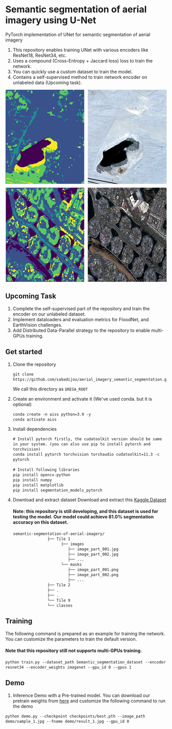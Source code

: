 # Semantic segmentation of aerial imagery using U-Net 

PyTorch implementation of UNet for semantic segmentation of aerial imagery
1. This repository enables training UNet with various encoders like ResNet18, ResNet34, etc.
2. Uses a compound (Cross-Entropy + Jaccard loss) loss to train the network.
3. You can quickly use a custom dataset to train the model.
4. Contains a self-supervised method to train network encoder on unlabeled data (Upcoming task).
<html>
<p align="center">
<img width="600" height="600" src="https://raw.githubusercontent.com/sabadijou/aerial_imagery_semantic_segmentation/main/demo/result.png">

</p>
</html>

## Upcoming Task
1. Complete the self-supervised part of the repository and train the encoder on our unlabeled dataset.
2. Implement dataloaders and evaluation metrics for FloodNet, and EarthVision challenges.
3. Add Distributed Data-Parallel strategy to the repository to enable multi-GPUs training.

## Get started
1. Clone the repository
    ```
    git clone https://github.com/sabadijou/aerial_imagery_semantic_segmentation.git
    ```
    We call this directory as `$RESA_ROOT`

2. Create an environment and activate it (We've used conda. but it is optional)

    ```Shell
    conda create -n aiss python=3.9 -y
    conda activate aiss
    ```

3. Install dependencies

    ```Shell
    # Install pytorch firstly, the cudatoolkit version should be same in your system. (you can also use pip to install pytorch and torchvision)
    conda install pytorch torchvision torchaudio cudatoolkit=11.3 -c pytorch
    
    # Install following libraries
    pip install opencv-python
    pip install numpy
    pip install matplotlib
    pip install segmentation_models_pytorch
    ```
4. Download and extract dataset
   Download and extract this [Kaggle Dataset](https://www.kaggle.com/humansintheloop/semantic-segmentation-of-aerial-imagery)
   #### Note: this repository is still developing, and this dataset is used for testing the model. Our model could achieve 81.0% segmentation accuracy on this dataset.
   ```
   semantic-segmentation-of-aerial-imagery/
                  ├── Tile 1
                        ├── images
                           ├── image_part_001.jpg
                           ├── image_part_002.jpg
                           ├── ...
                        └── masks
                           ├── image_part_001.png
                           ├── image_part_002.png
                           ├── ...
                  ├── Tile 2
                  ├── .
                  ├── .
                  └── Tile 9
                  └── classes
   
   ```
  ## Training 
  The following command is prepared as an example for training the network. You can customize the parameters to train the default version.
   #### Note that this repository still not supports multi-GPUs training.
  ```Shell
  python train.py --dataset_path Semantic_segmentation_dataset --encoder resnet34 --encoder_weights imagenet --gpu_id 0 --gpus 1
  ```

  ## Demo
1. Inference Demo with a Pre-trained model.
   You can download our pretrain weights from [here](https://drive.google.com/file/d/1PkwkcttiLyyAkt45SuGWBmR5nUu9_CDf/view?usp=share_link) and customize the following command to run the demo 
  ```Shell
  python demo.py --checkpoint checkpoints/best.pth --image_path demo/sample_1.jpg --fname demo/result_1.jpg --gpu_id 0
  ```
